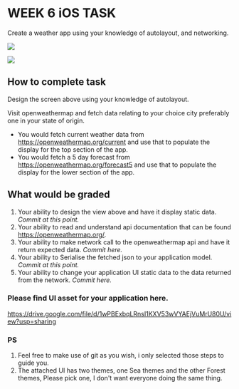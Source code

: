 # WEEK 6 iOS TASK

Create a weather app using your knowledge of autolayout, and networking.

![](https://lh4.googleusercontent.com/zz8pqRYRcbDknHfA2Xm9jE_GjXmu1VCKQnW9zDouoNpMyzjpFUp3k4n3wwLtYYsYzTQwkHSZ8J904OhsjVAcly738SocP39WWQpoTr4XNLTnuaC_YDbw21A9kDI_7q_KHrHLV0Bo)

![](https://lh6.googleusercontent.com/lT68nMPdwfICEPqrd0gy0z4JF3RcfhRvi0PL3UkqczaTJGlwWW9L_RNhTnHiSO_I_N5etM0Q4zENwwmrDLrSe-Tqu61RpVBMnQughTqSdkRryntuj13yOtA2rxb079TmjblBtibB)


## How to complete task

Design the screen above using your knowledge of autolayout.

Visit openweathermap and fetch data relating to your choice city preferably one in your state of origin.

 - You would fetch current  weather data from https://openweathermap.org/current and use that to populate the display for the top section of the app.
 - You would fetch a 5 day forecast from https://openweathermap.org/forecast5 and use that to populate the display for the lower section of the app.

## What would be graded 

1. Your ability to design the view above and have it display static data. *Commit at this point.* 
2. Your ability to read and understand api documentation that can be found  https://openweathermap.org/.
3. Your ability to make network call to the openweathermap api and have it return expected data. *Commit here.*
4. Your ability to Serialise the fetched json to your application model. *Commit at this point.*
5. Your ability to change your application UI static data to the data returned from the network. *Commit here.* 

### Please find UI asset for your application here. 

https://drive.google.com/file/d/1wPBExbqLRnsI1KXV53wVYAEjVuMrU80U/view?usp=sharing


### PS
1. Feel free to make use of git as you wish, i only selected those steps to guide you. 
2. The attached UI has two themes, one Sea themes and the other Forest themes, Please pick one, I don't want everyone doing the same thing.
